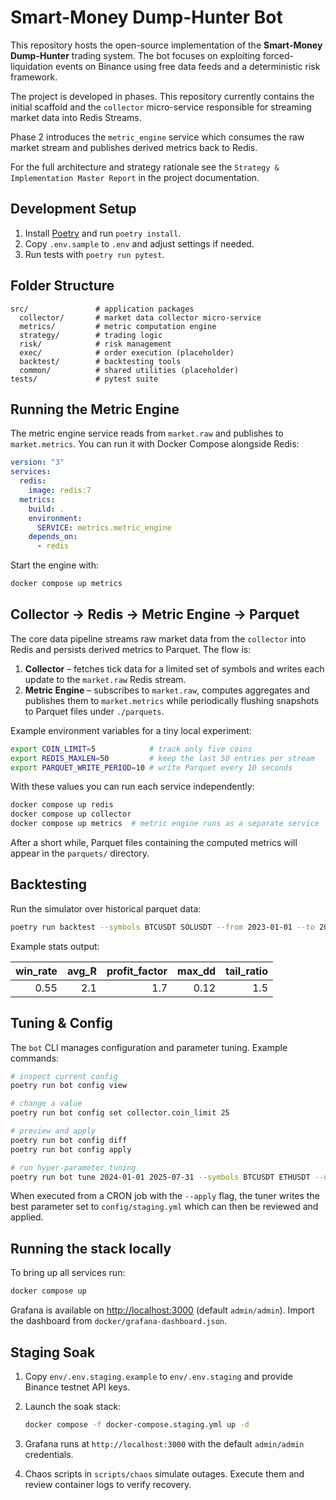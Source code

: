 # Smart-Money Dump-Hunter Bot

This repository hosts the open-source implementation of the **Smart-Money Dump-Hunter** trading system. The bot focuses on exploiting forced-liquidation events on Binance using free data feeds and a deterministic risk framework.

The project is developed in phases. This repository currently contains the initial scaffold and the `collector` micro-service responsible for streaming market data into Redis Streams.

Phase 2 introduces the `metric_engine` service which consumes the raw market stream and publishes derived metrics back to Redis.

For the full architecture and strategy rationale see the `Strategy & Implementation Master Report` in the project documentation.

## Development Setup

1. Install [Poetry](https://python-poetry.org/) and run `poetry install`.
2. Copy `.env.sample` to `.env` and adjust settings if needed.
3. Run tests with `poetry run pytest`.

## Folder Structure

```
src/               # application packages
  collector/       # market data collector micro-service
  metrics/         # metric computation engine
  strategy/        # trading logic
  risk/            # risk management
  exec/            # order execution (placeholder)
  backtest/        # backtesting tools
  common/          # shared utilities (placeholder)
tests/             # pytest suite
```

## Running the Metric Engine

The metric engine service reads from `market.raw` and publishes to `market.metrics`.
You can run it with Docker Compose alongside Redis:

```yaml
version: "3"
services:
  redis:
    image: redis:7
  metrics:
    build: .
    environment:
      SERVICE: metrics.metric_engine
    depends_on:
      - redis
```

Start the engine with:

```bash
docker compose up metrics
```

## Collector → Redis → Metric Engine → Parquet

The core data pipeline streams raw market data from the `collector` into Redis
and persists derived metrics to Parquet. The flow is:

1. **Collector** – fetches tick data for a limited set of symbols and writes
   each update to the `market.raw` Redis stream.
2. **Metric Engine** – subscribes to `market.raw`, computes aggregates and
   publishes them to `market.metrics` while periodically flushing snapshots to
   Parquet files under `./parquets`.

Example environment variables for a tiny local experiment:

```bash
export COIN_LIMIT=5            # track only five coins
export REDIS_MAXLEN=50         # keep the last 50 entries per stream
export PARQUET_WRITE_PERIOD=10 # write Parquet every 10 seconds
```

With these values you can run each service independently:

```bash
docker compose up redis
docker compose up collector
docker compose up metrics  # metric engine runs as a separate service
```

After a short while, Parquet files containing the computed metrics will appear
in the `parquets/` directory.

## Backtesting

Run the simulator over historical parquet data:

```bash
poetry run backtest --symbols BTCUSDT SOLUSDT --from 2023-01-01 --to 2025-07-31
```

Example stats output:

| win_rate | avg_R | profit_factor | max_dd | tail_ratio |
|---------:|------:|--------------:|------:|-----------:|
| 0.55 | 2.1 | 1.7 | 0.12 | 1.5 |

## Tuning & Config

The `bot` CLI manages configuration and parameter tuning. Example commands:

```bash
# inspect current config
poetry run bot config view

# change a value
poetry run bot config set collector.coin_limit 25

# preview and apply
poetry run bot config diff
poetry run bot config apply

# run hyper-parameter tuning
poetry run bot tune 2024-01-01 2025-07-31 --symbols BTCUSDT ETHUSDT --n_trials 100
```

When executed from a CRON job with the `--apply` flag, the tuner writes the best
parameter set to `config/staging.yml` which can then be reviewed and applied.

## Running the stack locally

To bring up all services run:

```bash
docker compose up
```

Grafana is available on [http://localhost:3000](http://localhost:3000) (default `admin/admin`).
Import the dashboard from `docker/grafana-dashboard.json`.

## Staging Soak

1. Copy `env/.env.staging.example` to `env/.env.staging` and provide Binance
   testnet API keys.
2. Launch the soak stack:

   ```bash
   docker compose -f docker-compose.staging.yml up -d
   ```

3. Grafana runs at `http://localhost:3000` with the default `admin/admin`
   credentials.
4. Chaos scripts in `scripts/chaos` simulate outages. Execute them and review
   container logs to verify recovery.

